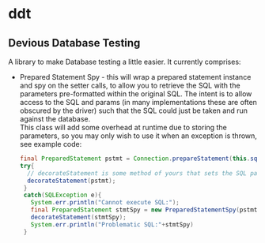 # ddt
## Devious Database Testing

A library to make Database testing a little easier.  It currently comprises:
 * Prepared Statement Spy - this will wrap a prepared statement instance and spy 
   on the setter calls, to allow you to retrieve the SQL with the parameters 
   pre-formatted within the original SQL.  The intent is to allow access to the 
   SQL and params (in many implementations these are often obscured by the 
   driver) such that the SQL could just be taken and run against the database.  
   This class will add some overhead at runtime due to storing the parameters, 
   so you may only wish to use it when an exception is thrown, see example code:
   
   ```` java
   final PreparedStatement pstmt = Connection.prepareStatement(this.sql);
   try{
     // decorateStatement is some method of yours that sets the SQL params on the PreparedStatement
     decorateStatement(pstmt);
    }
    catch(SQLException e){
      System.err.println("Cannot execute SQL:");
      final PreparedStatement stmtSpy = new PreparedStatementSpy(pstmt, this.sql);
      decorateStatement(stmtSpy);
      System.err.println("Problematic SQL:"+stmtSpy)
    }
   ````
   